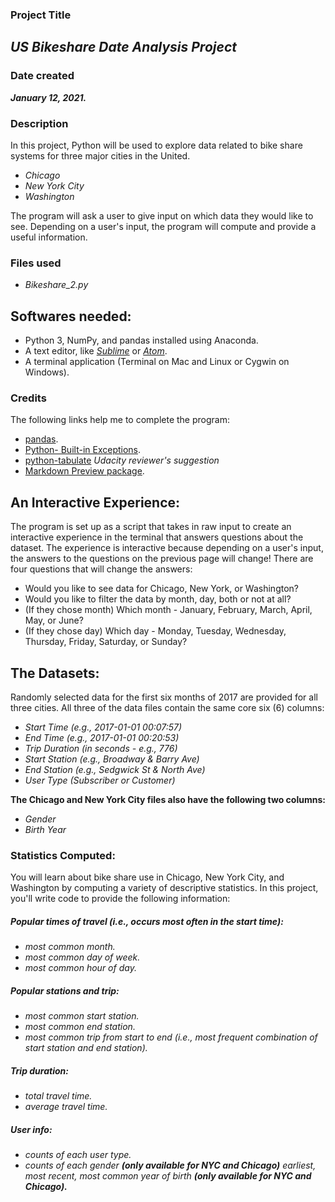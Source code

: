 ### Project Title
## _US Bikeshare Date Analysis Project_

### Date created
_**January 12, 2021.**_

### Description
In this project, Python will be used to explore data related to bike share systems for three major cities in the United.

- _Chicago_
- _New York City_
- _Washington_

The program  will ask a user to give input on which data they would like to see. Depending on a user's input, the program will compute and provide a useful information.


### Files used
- _Bikeshare_2.py_

## Softwares needed:
- Python 3, NumPy, and pandas installed using Anaconda.
- A text editor, like _[Sublime](https://www.sublimetext.com/)_ or _[Atom](https://atom.io/)_.
- A terminal application (Terminal on Mac and Linux or Cygwin on Windows).

### Credits
The following links help me to complete the program:

- [pandas](https://pandas.pydata.org/docs/reference/frame.html).
- [ Python- Built-in Exceptions](https://docs.python.org/3/library/exceptions.html#ValueError).
- [python-tabulate](https://pypi.org/project/tabulate/) _Udacity reviewer's suggestion_
- [Markdown Preview package](https://github.com/atom/markdown-preview).

## An Interactive Experience:

The program is set up as a script that takes in raw input to create an interactive experience in the terminal that answers questions about the dataset. The experience is interactive because depending on a user's input, the answers to the questions on the previous page will change! There are four questions that will change the answers:

- Would you like to see data for Chicago, New York, or Washington?
- Would you like to filter the data by month, day, both or not at all?
- (If they chose month) Which month - January, February, March, April, May, or June?
- (If they chose day) Which day - Monday, Tuesday, Wednesday, Thursday, Friday, Saturday, or Sunday?

## The Datasets:
Randomly selected data for the first six months of 2017 are provided for all three cities. All three of the data files contain the same core six (6) columns:

- _Start Time (e.g., 2017-01-01 00:07:57)_
- _End Time (e.g., 2017-01-01 00:20:53)_
- _Trip Duration (in seconds - e.g., 776)_
- _Start Station (e.g., Broadway & Barry Ave)_
- _End Station (e.g., Sedgwick St & North Ave)_
- _User Type (Subscriber or Customer)_

**The Chicago and New York City files also have the following two columns:**
- _Gender_
- _Birth Year_

### Statistics Computed:
You will learn about bike share use in Chicago, New York City, and Washington by computing a variety of descriptive statistics. In this project, you'll write code to provide the following information:

##### Popular times of travel (i.e., occurs most often in the start time):
- _most common month._
- _most common day of week._
- _most common hour of day._

##### Popular stations and trip:
- _most common start station._
- _most common end station._
- _most common trip from start to end (i.e., most frequent combination of start station and end station)._

##### Trip duration:
- _total travel time._
- _average travel time._

##### User info:
- _counts of each user type._
- _counts of each gender **(only available for NYC and Chicago)** earliest, most recent, most common year of birth **(only available for NYC and Chicago).**_
